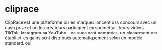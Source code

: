 # cliprace
ClipRace est une plateforme où les marques lancent des concours avec un cash prize et où les créateurs participent en soumettant leurs vidéos TikTok, Instagram ou YouTube. Les vues sont comptées, un classement est établi et les gains sont distribués automatiquement selon un modèle standard. 
oui
